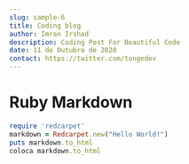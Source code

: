 ```yaml
---
slug: sample-6
title: Coding blog
author: Imran Irshad
description: Coding Post For Beautiful Code
date: 11 de Outubro de 2020
contact: https://twitter.com/tongedev
---
```


# Ruby Markdown

```ruby
require 'redcarpet'
markdown = Redcarpet.new("Hello World!")
puts markdown.to_html
coloca markdown.to_html
```